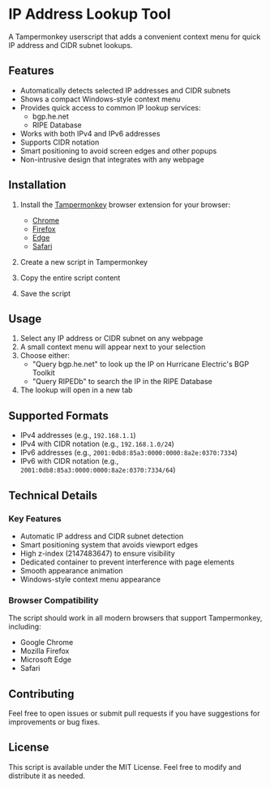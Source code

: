 # IP Address Lookup Tool

A Tampermonkey userscript that adds a convenient context menu for quick IP address and CIDR subnet lookups.

## Features

- Automatically detects selected IP addresses and CIDR subnets
- Shows a compact Windows-style context menu
- Provides quick access to common IP lookup services:
  - bgp.he.net
  - RIPE Database
- Works with both IPv4 and IPv6 addresses
- Supports CIDR notation
- Smart positioning to avoid screen edges and other popups
- Non-intrusive design that integrates with any webpage

## Installation

1. Install the [Tampermonkey](https://www.tampermonkey.net/) browser extension for your browser:
   - [Chrome](https://chrome.google.com/webstore/detail/tampermonkey/dhdgffkkebhmkfjojejmpbldmpobfkfo)
   - [Firefox](https://addons.mozilla.org/en-US/firefox/addon/tampermonkey/)
   - [Edge](https://microsoftedge.microsoft.com/addons/detail/tampermonkey/iikmkjmpaadaobahmlepeloendndfphd)
   - [Safari](https://apps.apple.com/us/app/tampermonkey/id1482490089)

2. Create a new script in Tampermonkey
3. Copy the entire script content
4. Save the script

## Usage

1. Select any IP address or CIDR subnet on any webpage
2. A small context menu will appear next to your selection
3. Choose either:
   - "Query bgp.he.net" to look up the IP on Hurricane Electric's BGP Toolkit
   - "Query RIPEDb" to search the IP in the RIPE Database
4. The lookup will open in a new tab

## Supported Formats

- IPv4 addresses (e.g., `192.168.1.1`)
- IPv4 with CIDR notation (e.g., `192.168.1.0/24`)
- IPv6 addresses (e.g., `2001:0db8:85a3:0000:0000:8a2e:0370:7334`)
- IPv6 with CIDR notation (e.g., `2001:0db8:85a3:0000:0000:8a2e:0370:7334/64`)

## Technical Details

### Key Features

- Automatic IP address and CIDR subnet detection
- Smart positioning system that avoids viewport edges
- High z-index (2147483647) to ensure visibility
- Dedicated container to prevent interference with page elements
- Smooth appearance animation
- Windows-style context menu appearance

### Browser Compatibility

The script should work in all modern browsers that support Tampermonkey, including:
- Google Chrome
- Mozilla Firefox
- Microsoft Edge
- Safari

## Contributing

Feel free to open issues or submit pull requests if you have suggestions for improvements or bug fixes.

## License

This script is available under the MIT License. Feel free to modify and distribute it as needed.
